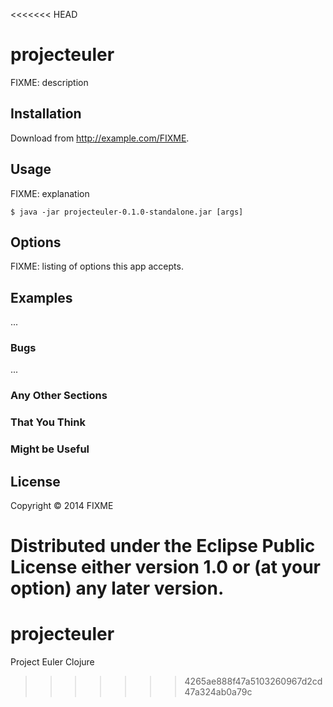 <<<<<<< HEAD
# projecteuler

FIXME: description

## Installation

Download from http://example.com/FIXME.

## Usage

FIXME: explanation

    $ java -jar projecteuler-0.1.0-standalone.jar [args]

## Options

FIXME: listing of options this app accepts.

## Examples

...

### Bugs

...

### Any Other Sections
### That You Think
### Might be Useful

## License

Copyright © 2014 FIXME

Distributed under the Eclipse Public License either version 1.0 or (at
your option) any later version.
=======
projecteuler
============

Project Euler Clojure
>>>>>>> 4265ae888f47a5103260967d2cd47a324ab0a79c

